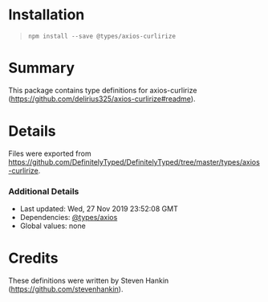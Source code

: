 # Installation
> `npm install --save @types/axios-curlirize`

# Summary
This package contains type definitions for axios-curlirize (https://github.com/delirius325/axios-curlirize#readme).

# Details
Files were exported from https://github.com/DefinitelyTyped/DefinitelyTyped/tree/master/types/axios-curlirize.

### Additional Details
 * Last updated: Wed, 27 Nov 2019 23:52:08 GMT
 * Dependencies: [@types/axios](https://npmjs.com/package/@types/axios)
 * Global values: none

# Credits
These definitions were written by Steven Hankin (https://github.com/stevenhankin).
